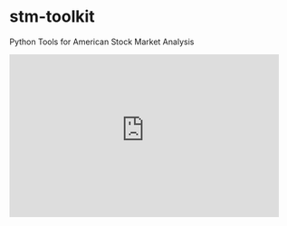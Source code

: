 # stm-toolkit
Python Tools for American Stock Market Analysis

<iframe src="https://redhawks-my.sharepoint.com/personal/wallenstephe_seattleu_edu/_layouts/15/Doc.aspx?sourcedoc={89fa20a7-fe53-4bbb-91b2-4af02932f88c}&amp;action=embedview&amp;wdAr=1.7777777777777777" width="476px" height="288px" frameborder="0">This is an embedded <a target="_blank" href="https://office.com">Microsoft Office</a> presentation, powered by <a target="_blank" href="https://office.com/webapps">Office</a>.</iframe>
